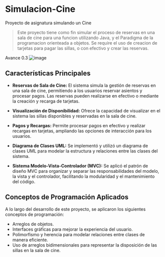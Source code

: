 # Simulacion-Cine
Proyecto de asignatura simulando un Cine

> Este proyecto tiene como fin simular el proceso de reservas en una sala de cine para una funcion utilizando Java, y el Paradigma de la programacion orienteada a objetos. Se require el uso de creacion de tarjetas para pagar las sillas, o con efectivo y crear las reservas.

Avance 0.3
![image](https://github.com/liandd/Simulacion-Cine/assets/114973749/85fd510e-db0c-45f0-a124-9e7944db9f84)

## Características Principales

- **Reservas de Sala de Cine:** El sistema simula la gestión de reservas en una sala de cine, permitiendo a los usuarios reservar asientos y procesar pagos. Las reservas pueden realizarse en efectivo o mediante la creación y recarga de tarjetas.

- **Visualización de Disponibilidad:** Ofrece la capacidad de visualizar en el sistema las sillas disponibles y reservadas en la sala de cine.

- **Pagos y Recargas:** Permite procesar pagos en efectivo y realizar recargas en tarjetas, ampliando las opciones de interacción para los usuarios.

- **Diagrama de Clases UML:** Se implementó y utilizó un diagrama de clases UML para modelar la estructura y relaciones entre las clases del sistema.

- **Sistema Modelo-Vista-Controlador (MVC):** Se aplicó el patrón de diseño MVC para organizar y separar las responsabilidades del modelo, la vista y el controlador, facilitando la modularidad y el mantenimiento del código.

## Conceptos de Programación Aplicados

A lo largo del desarrollo de este proyecto, se aplicaron los siguientes conceptos de programación:

- Arreglos de objetos.
- Interfaces gráficas para mejorar la experiencia del usuario.
- Polimorfismo y herencia para modelar relaciones entre clases de manera eficiente.
- Uso de arreglos bidimensionales para representar la disposición de las sillas en la sala de cine.
